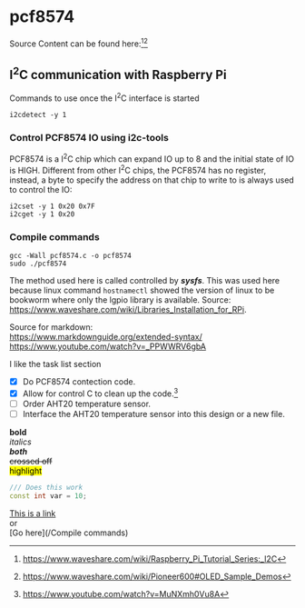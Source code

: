 # pcf8574
Source Content can be found here:[^1][^2]
[^1]: https://www.waveshare.com/wiki/Raspberry_Pi_Tutorial_Series:_I2C
[^2]: https://www.waveshare.com/wiki/Pioneer600#OLED_Sample_Demos
## I<sup>2</sup>C communication with Raspberry Pi

Commands to use once the I<sup>2</sup>C interface is started   
```
i2cdetect -y 1
```

### Control PCF8574 IO using i2c-tools
PCF8574 is a I<sup>2</sup>C chip which can expand IO up to 8 and the initial state of IO is HIGH. Different from other I<sup>2</sup>C chips, the PCF8574 has no register, instead, a byte to specify the address on that chip to write to is always used to control the IO:


```
i2cset -y 1 0x20 0x7F
i2cget -y 1 0x20
```

### Compile commands
```
gcc -Wall pcf8574.c -o pcf8574
sudo ./pcf8574
```

The method used here is called controlled by ***sysfs***.  This was used here because linux command `hostnamectl` showed the version of linux to be bookworm where only the lgpio library is available.  Source: https://www.waveshare.com/wiki/Libraries_Installation_for_RPi. 










Source for markdown:  
https://www.markdownguide.org/extended-syntax/  
https://www.youtube.com/watch?v=_PPWWRV6gbA  

I like the task list section<br>
- [x] Do PCF8574 contection code.
- [x] Allow for control C to clean up the code.[^3]
- [ ] Order AHT20 temperature sensor.
- [ ] Interface the AHT20 temperature sensor into this design or a new file.

**bold**  
*italics*  
***both***  
~~crossed off~~  
<mark>highlight</mark>  


```c++
/// Does this work
const int var = 10;
```

[This is a link](https://google.com)  
or  
[Go here](/Compile commands)



[^3]:https://www.youtube.com/watch?v=MuNXmh0Vu8A
